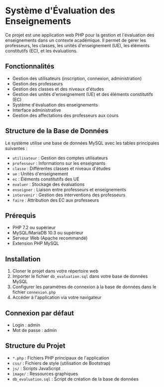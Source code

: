 # Système d'Évaluation des Enseignements

Ce projet est une application web PHP pour la gestion et l'évaluation des enseignements dans un contexte académique. Il permet de gérer les professeurs, les classes, les unités d'enseignement (UE), les éléments constitutifs (EC), et les évaluations.

## Fonctionnalités

- Gestion des utilisateurs (inscription, connexion, administration)
- Gestion des professeurs
- Gestion des classes et des niveaux d'études
- Gestion des unités d'enseignement (UE) et des éléments constitutifs (EC)
- Système d'évaluation des enseignements
- Interface administrative
- Gestion des affectations des professeurs aux cours

## Structure de la Base de Données

Le système utilise une base de données MySQL avec les tables principales suivantes :

- `utilisateur` : Gestion des comptes utilisateurs
- `professeur` : Informations sur les enseignants
- `classe` : Différentes classes et niveaux d'études
- `ue` : Unités d'enseignement
- `ec` : Éléments constitutifs des UE
- `evaluer` : Stockage des évaluations
- `enseigner` : Liaison entre professeurs et enseignements
- `intervenir` : Gestion des interventions des professeurs
- `faire` : Attribution des EC aux professeurs

## Prérequis

- PHP 7.2 ou supérieur
- MySQL/MariaDB 10.3 ou supérieur
- Serveur Web (Apache recommandé)
- Extension PHP MySQL

## Installation

1. Cloner le projet dans votre répertoire web
2. Importer le fichier `db_evaluation.sql` dans votre base de données MySQL
3. Configurer les paramètres de connexion à la base de données dans le fichier `connexion.php`
4. Accéder à l'application via votre navigateur

## Connexion par défaut

- Login : admin
- Mot de passe : admin

## Structure du Projet

- `*.php` : Fichiers PHP principaux de l'application
- `css/` : Fichiers de style (utilisation de Bootstrap)
- `js/` : Scripts JavaScript
- `image/` : Ressources graphiques
- `db_evaluation.sql` : Script de création de la base de données